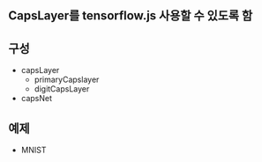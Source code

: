 ## CapsLayer를 tensorflow.js 사용할 수 있도록 함
## 구성
- capsLayer
    - primaryCapslayer
    - digitCapsLayer
- capsNet
## 예제
- MNIST